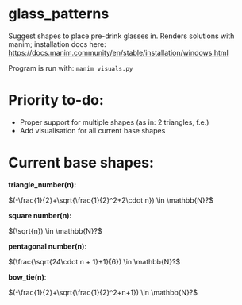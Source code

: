 # glass_patterns
Suggest shapes to place pre-drink glasses in.
Renders solutions with manim; installation docs here: https://docs.manim.community/en/stable/installation/windows.html

Program is run with: ``manim visuals.py`` 

# Priority to-do:

- Proper support for multiple shapes (as in: 2 triangles, f.e.)
- Add visualisation for all current base shapes

# Current base shapes:

**triangle_number(n):**

$(-\frac{1}{2}+\sqrt{\frac{1}{2}^2+2\cdot n}) \in \mathbb{N}?$ 

**square number(n):**

$(\sqrt{n}) \in \mathbb{N}?$

**pentagonal number(n)**:

$(\frac{\sqrt{24\cdot n + 1}+1}{6}) \in \mathbb{N}?$

**bow_tie(n)**:

$(-\frac{1}{2}+\sqrt{\frac{1}{2}^2+n+1}) \in \mathbb{N}?$
